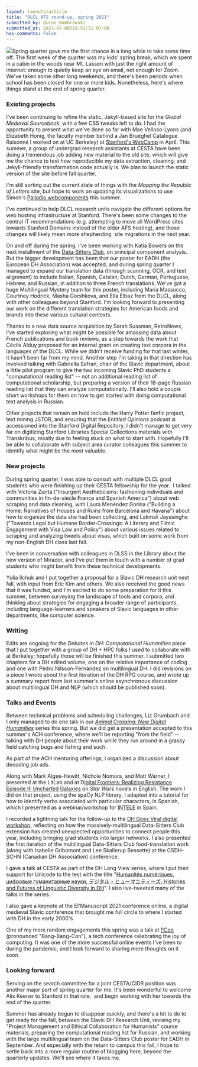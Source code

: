 ```yaml
---
layout: layouts/article
title: "DLCL ATS round-up, spring 2021"
submitted_by: Quinn Dombrowski
submitted_at: 2021-07-09T10:51:52-07:00
has-comments: False
---
```


![](https://digitalhumanities.stanford.edu/sites/g/files/sbiybj8071/f/styles/large/public/acndighum-spring.jpg?itok=jeNMXGcS)Spring quarter gave me the first chance in a long while to take some time off. The first week of the quarter was my kids' spring break, which we spent in a cabin in the woods near Mt. Lassen with just the right amount of internet: enough to quietly keep an eye on email, not enough for Zoom. We've taken some other long weekends, and there's been periods when school has been closed for one or more kids. Nonetheless, here's where things stand at the end of spring quarter.


### Existing projects


I've been continuing to refine the static, Jekyll-based site for the *Global Medieval Sourcebook*, with a few CSS tweaks left to do. I had the opportunity to present what we've done so far with Mae Velloso-Lyons (and Elizabeth Honig, the faculty member behind a Jan Brueghel Catalogue Raisonné I worked on at UC Berkeley) at [Stanford's WebCamp](http://webcamp.stanford.edu/session/static-sustainability-two-case-studies-leaving-drupal-behind) in April. This summer, a group of undergrad research assistants at CESTA have been doing a tremendous job adding new material to the old site, which will give me the chance to test how reproducible my data extraction, cleaning, and Jekyll-friendly transformation code actually is. We plan to launch the static version of the site before fall quarter.


I'm still sorting out the current state of things with the *Mapping the Republic of Letters* site, but hope to work on updating its visualizations to use Simon's [Palladio webcomponents](https://github.com/simonwiles/palladio-webcomponents) this summer.


I've continued to help DLCL research units navigate the different options for web hosting infrastructure at Stanford. There's been some changes to the central IT recommendations (e.g. attempting to move all WordPress sites towards Stanford Domains instead of the older AFS hosting), and those changes will likely mean more shepherding  site migrations in the next year.


On and off during the spring, I've been working with Katia Bowers on the next installment of the [Data-Sitters Club](https://datasittersclub.github.io/site/books), on principal component analysis. But the bigger development has been that our poster for EADH (the European DH Association) was accepted, and during spring quarter I managed to expand our translation data (through scanning, OCR, and text alignment) to include Italian, Spanish, Catalan, Dutch, German, Portuguese, Hebrew, and Russian, in addition to three French translations. We've got a huge Multilingual Mystery team for this poster, including Maria Massucco, Courtney Hodrick, Masha Gorshkova, and Ella Elbaz from the DLCL, along with other colleagues beyond Stanford. I'm looking forward to presenting our work on the different translation strategies for American foods and brands into these various cultural contexts.


Thanks to a new data source acquisition by Sarah Sussman, RetroNews, I've started exploring what might be possible for amassing data about French publications and book reviews, as a step towards the work that Cécile Alduy proposed for an internal grant on creating text corpora in the languages of the DLCL. While we didn't receive funding for that last winter, it hasn't been far from my mind. Another step I'm taking in that direction has involved talking with Gabriella Safran, chair of the Slavic department, about a little pilot program to give the two incoming Slavic PhD students a "computational reading list" -- not an additional reading list of computational scholarship, but preparing a version of their 18-page Russian reading list that they can analyze computationally. I'll also hold a couple short workshops for them on how to get started with doing computational text analysis in Russian.


Other projects that remain on hold include the Harry Potter fanfic project, text mining JSTOR, and ensuring that the *Entitled Opinions* podcast is accessioned into the Stanford Digital Repository. I didn't manage to get very far on digitizing Stanford Libraries Special Collections materials with Transkribus, mostly due to feeling stuck on what to start with. Hopefully I'll be able to collaborate with subject area curator colleagues this summer to identify what might be the most valuable.


### New projects


During spring quarter, I was able to consult with multiple DLCL grad students who were finishing up their CESTA fellowship for the year.  I talked with Victoria Zurita ("Insurgent Aestheticisms: fashioning individuals and communities in fin-de-siècle France and Spanish America") about web scraping and data cleaning, with Laura Menéndez Gorina ("Building a Home: Narratives of Houses and Ruins from Barcelona and Havana") about how to organize the data she had been collecting, and Lakmali Jayasinghe ("Towards Legal but Humane Border-Crossings: A Literary and Filmic Engagement with Visa Law and Policy") about various issues related to scraping and analyzing tweets about visas, which built on some work from my non-English DH class last fall.


I've been in conversation with colleagues in DLSS in the Library about the new version of Mirador, and I've put them in touch with a number of grad students who might benefit from these technical developments.


Yulia Ilchuk and I put together a proposal for a Slavic DH research unit next fall, with input from Eric Kim and others. We also received the good news that it was funded, and I'm excited to do some preparation for it this summer, between surveying the landscape of tools and corpora, and thinking about strategies for engaging a broader range of participants, including language-learners and speakers of Slavic languages in other departments, like computer science.


### Writing


Edits are ongoing for the *Debates in DH: Computational Humanities* piece that I put together with a group of DH + HPC folks I used to collaborate with at Berkeley; hopefully those will be finished this summer. I submitted two chapters for a DH edited volume, one on the relative importance of coding and one with Pedro Nilsson-Fernàndez on multilingual DH. I did revisions on a piece I wrote about the first iteration of the DH RPG course, and wrote up a summary report from last summer's online asynchronous discussion about multilingual DH and NLP (which should be published soon).


### Talks and Events


Between technical problems and scheduling challenges, Liz Grumbach and I only managed to do one talk in our *[Animal Crossing: New Digital Humanities](https://digitalhumanities.stanford.edu/acndh)* series this spring. But we did get a presentation accepted to this summer's ACH conference, where we'll be reporting "from the field" -- talking with DH people about their work while they run around in a grassy field catching bugs and fishing and such.


As part of the ACH mentoring offerings, I organized a discussion about decoding job ads.


Along with Mark Algee-Hewitt, Nichole Nomura, and Matt Warner, I presented at the LitLab and at D[igital Frontiers: Realizing Resistance Episode II: Uncharted Galaxies](https://digital-frontiers.org/past-events/rrii/) on *Star Wars* novels in English. The work I did on that project, using the spaCy NLP library, I adapted into a tutorial for how to identify verbs associated with particular characters, in Spanish, which I presented as a webinar/workshop for [INTELE](http://ixa2.si.ehu.eus/intele/?q=home) in Spain.


I recorded a lightning talk for the follow-up to the [DH Goes Viral digital workshop](https://www.dariah.eu/event/dh-goes-viral-digital-workshop/), reflecting on how the massively-multilingual Data-Sitters Club extension has created unexpected opportunities to connect people this year, including bringing grad students into larger networks. I also presented the first iteration of the multilingual Data-Sitters Club food-translation work (along with Isabelle Gribomont and Lee Skallerup Bessette) at the CSDH-SCHN (Canadian DH Association) conference.


I gave a talk at CESTA as part of the DH Long View series, where I put their support for Unicode to the test with the title "[Humanités numériques, цифровые гуманитарные науки, デジタル・ヒューマニティーズ: Histories and Futures of Linguistic Diversity in DH](https://cestastanford.github.io/schedule.html#dombrowski)". I also live-tweeted many of the talks in the series.


I also gave a keynote at the El'Manuscript 2021 conference online, a digital medieval Slavic conference that brought me full circle to where I started with DH in the early 2000's.


One of my more random engagements this spring was a talk at [!!Con](https://bangbangcon.com/recordings.html) (pronounced "Bang-Bang-Con"), a tech conference celebrating the joy of computing. It was one of the more successful online events I've been to during the pandemic, and I look forward to sharing more thoughts on it soon.


### Looking forward


Serving on the search committee for a joint CESTA/CIDR position was another major part of spring quarter for me. It's been wonderful to welcome Alix Keener to Stanford in that role,  and begin working with her towards the end of the quarter.


Summer has already begun to disappear quickly, and there's a lot to do to get ready for the fall, between the Slavic DH Research Unit, revising my "Project Management and Ethical Collaboration for Humanists" course materials, preparing the computational reading list for Russian, and working with the large multilingual team on the Data-Sitters Club poster for EADH in September. And especially with the return to campus this fall, I hope to settle back into a more regular routine of blogging here, beyond the quarterly updates. We'll see where it takes me.


 